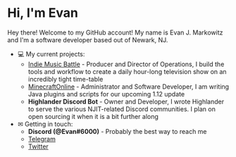 # Hi, I'm Evan
Hey there! Welcome to my GitHub account! My name is Evan J. Markowitz and I'm a software developer based out of Newark, NJ.
* 💻 My current projects:
  * [Indie Music Battle](https://www.reelz.com/indie-music-battle/) - Producer and Director of Operations, I build the tools and workflow to create a daily hour-long television show on an incredibly tight time-table
  * [MinecraftOnline](http://minecraftonline.com) - Administrator and Software Developer, I am writing Java plugins and scripts for our upcoming 1.12 update
  * **Highlander Discord Bot** - Owner and Developer, I wrote Highlander to serve the various NJIT-related Discord communities. I plan on open sourcing it when it is a bit further along
* ✉ Getting in touch:
  * **Discord (@Evan#6000)** - Probably the best way to reach me
  * [Telegram](https://t.me/techkid6)
  * [Twitter](https://twitter.com/techkid6)
